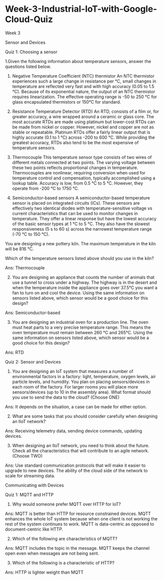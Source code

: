 # Week-3-Industrial-IoT-with-Google-Cloud-Quiz
Week 3

Sensor and Devices

Quiz 1: Choosing a sensor

1.Given the following information about temperature sensors, answer the questions listed below.
 
1. Negative Temperature Coefficient (NTC) thermistor
An NTC thermistor experiences such a large change in resistance per °C, small changes in temperature are reflected very fast and with high accuracy (0.05 to 1.5 °C). Because of its exponential nature, the output of an NTC thermistor requires linearization. The effective operating range is -50 to 250 °C for glass encapsulated thermistors or 150°C for standard.

2. Resistance Temperature Detector (RTD)
An RTD, consists of a film or, for greater accuracy, a wire wrapped around a ceramic or glass core. The most accurate RTDs are made using platinum but lower-cost RTDs can be made from nickel or copper. However, nickel and copper are not as stable or repeatable. Platinum RTDs offer a fairly linear output that is highly accurate (0.1 to 1 °C) across -200 to 600 °C. While providing the greatest accuracy, RTDs also tend to be the most expensive of temperature sensors.

3. Thermocouple
This temperature sensor type consists of two wires of different metals connected at two points. The varying voltage between these two points reflects proportional changes in temperature. Thermocouples are nonlinear, requiring conversion when used for temperature control and compensation, typically accomplished using a lookup table. Accuracy is low, from 0.5 °C to 5 °C. However, they operate from -200 °C to 1750 °C.

4. Semiconductor-based sensors
A semiconductor-based temperature sensor is placed on integrated circuits (ICs). These sensors are effectively two identical diodes with temperature-sensitive voltage vs current characteristics that can be used to monitor changes in temperature. They offer a linear response but have the lowest accuracy of the basic sensor types at 1 °C to 5 °C. They also have the slowest responsiveness (5 s to 60 s) across the narrowest temperature range (-70 °C to 150 °C).


You are designing a new pottery kiln. The maximum temperature in the kiln will be  816 °C. 

Which of the temperature sensors listed above should you use in the kiln? 

Ans: Thermocouple



2. You are designing an appliance that counts the number of animals that use a tunnel to cross under a highway. The highway is in the desert and when the temperature inside the appliance goes over 37.5°C you want a fan to turn on and cool the device. 
Using the same information on sensors listed above, which sensor would be a good choice for this design? 

Ans: Semiconductor-based


3. You are designing an industrial oven for a production line. The oven must heat parts to a very precise temperature range. This means the oven temperature must remain between 260 °C and 265°C.
Using the same information on sensors listed above, which sensor would be a good choice for this design?

Ans: RTD


Quiz 2: Sensor and Devices

1. You are designing an IoT system that measures a number of environmental factors in a factory: light, temperature, oxygen levels, air particle levels, and humidity.
You plan on placing sensors/devices in each room of the factory. For larger rooms you will place more sensors/devices (up to 10 in the assembly area).
What format should you use to send the data to the cloud? (Choose ONE)

Ans: It depends on the situation, a case can be made for either option. 


2. What are some tasks that you should consider carefully when designing an IIoT network? 

Ans: Receiving telemetry data, sending device commands, updating devices. 


3. When designing an IIoT network, you need to think about the future. Check all the characteristics that will contribute to an agile network.  (Choose TWO)

Ans: Use standard communication protocols that will make it easier to upgrade to new devices.
     The ability of the cloud side of the network to scale for streaming data. 


Communicating with Devices

Quiz 1: MQTT and HTTP

1. Why would someone prefer MQTT over HTTP for IoT?

Ans: MQTT is better than HTTP for resource constrained devices. 
     MQTT enhances the whole IoT system because when one client is not working the rest of the system continues to work. 
     MQTT is data-centric as opposed to document-centric like HTTP.


2. Which of the following are characteristics of MQTT?

Ans: MQTT includes the topic in the message. 
     MQTT keeps the channel open even when messages are not being sent.


3. Which of the following is a characteristic of HTTP?

Ans: HTTP is lighter weight than MQTT
